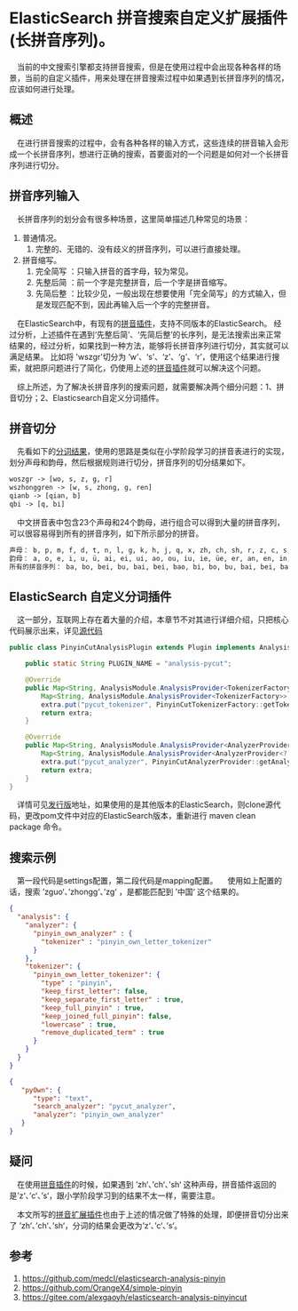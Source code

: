 # ElasticSearch 拼音搜索自定义扩展插件(长拼音序列)。

&ensp;&ensp;当前的中文搜索引擎都支持拼音搜索，但是在使用过程中会出现各种各样的场景，当前的自定义插件，用来处理在拼音搜索过程中如果遇到长拼音序列的情况，应该如何进行处理。

## 概述
&ensp;&ensp;在进行拼音搜索的过程中，会有各种各样的输入方式，这些连续的拼音输入会形成一个长拼音序列，想进行正确的搜索，首要面对的一个问题是如何对一个长拼音序列进行切分。

## 拼音序列输入
&ensp;&ensp;长拼音序列的划分会有很多种场景，这里简单描述几种常见的场景：

1. 普通情况。
    1. 完整的、无错的、没有歧义的拼音序列，可以进行直接处理。
2. 拼音缩写。
    1. 完全简写 ：只输入拼音的首字母，较为常见。
    2. 先整后简 ：前一个字是完整拼音，后一个字是拼音缩写。
    3. 先简后整 ：比较少见，一般出现在想要使用「完全简写」的方式输入，但是发现匹配不到，因此再输入后一个字的完整拼音。

&ensp;&ensp;在ElasticSearch中，有现有的[拼音插件](https://github.com/medcl/elasticsearch-analysis-pinyin)，支持不同版本的ElasticSearch。
经过分析，上述插件在遇到‘先整后简’、‘先简后整’的长序列，是无法搜索出来正常结果的，经过分析，如果找到一种方法，能够将长拼音序列进行切分，其实就可以满足结果。
比如将 'wszgr'切分为 ‘w’、‘s’、‘z’、‘g’、‘r’，使用这个结果进行搜索，就把原问题进行了简化，仍使用上述的[拼音插件](https://github.com/medcl/elasticsearch-analysis-pinyin)就可以解决这个问题。

&ensp;&ensp;综上所述，为了解决长拼音序列的搜索问题，就需要解决两个细分问题：1、拼音切分；2、Elasticsearch自定义分词插件。

## 拼音切分

&ensp;&ensp;先看如下的[分词结果](https://gitee.com/alexgaoyh/elasticsearch-analysis-pinyincut/blob/master/src/main/java/com/pap/pinyincut/core/algorithm/core/PinyinSplitter.java)，使用的思路是类似在小学阶段学习的拼音表进行的实现，划分声母和韵母，然后根据规则进行切分，拼音序列的切分结果如下。

```html
woszgr -> [wo, s, z, g, r]
wszhonggren -> [w, s, zhong, g, ren]
qianb -> [qian, b]
qbi -> [q, bi]
```

&ensp;&ensp;中文拼音表中包含23个声母和24个韵母，进行组合可以得到大量的拼音序列，可以很容易得到所有的拼音序列，如下所示部分的拼音。

```html
声母： b, p, m, f, d, t, n, l, g, k, h, j, q, x, zh, ch, sh, r, z, c, s, y, w
韵母： a, o, e, i, u, ü, ai, ei, ui, ao, ou, iu, ie, üe, er, an, en, in, un, ün, ang, eng, ing, ong
所有的拼音序列： ba, bo, bei, bu, bai, bei, bao, bi, bo, bu, bai, bei, bao, ban, ben, bin, bun, bang, beng, bing ……………………
```

## ElasticSearch 自定义分词插件

&ensp;&ensp;这一部分，互联网上存在着大量的介绍，本章节不对其进行详细介绍，只把核心代码展示出来，详见[源代码](https://gitee.com/alexgaoyh/elasticsearch-analysis-pinyincut)

```java
public class PinyinCutAnalysisPlugin extends Plugin implements AnalysisPlugin {

    public static String PLUGIN_NAME = "analysis-pycut";

    @Override
    public Map<String, AnalysisModule.AnalysisProvider<TokenizerFactory>> getTokenizers() {
        Map<String, AnalysisModule.AnalysisProvider<TokenizerFactory>> extra = new HashMap<>();
        extra.put("pycut_tokenizer", PinyinCutTokenizerFactory::getTokenizerFactory);
        return extra;
    }

    @Override
    public Map<String, AnalysisModule.AnalysisProvider<AnalyzerProvider<? extends Analyzer>>> getAnalyzers() {
        Map<String, AnalysisModule.AnalysisProvider<AnalyzerProvider<? extends Analyzer>>> extra = new HashMap<>();
        extra.put("pycut_analyzer", PinyinCutAnalyzerProvider::getAnalyzerProvider);
        return extra;
    }
}
```

&ensp;&ensp;详情可见[发行版](https://gitee.com/alexgaoyh/elasticsearch-analysis-pinyincut/releases)地址，如果使用的是其他版本的ElasticSearch，则clone源代码，更改pom文件中对应的ElasticSearch版本，重新进行 maven clean package 命令。

## 搜索示例
&ensp;&ensp;第一段代码是settings配置，第二段代码是mapping配置。
&ensp;&ensp;使用如上配置的话，搜索 ’zguo‘、’zhongg‘、’zg‘ ，是都能匹配到 ’中国‘ 这个结果的。
```json
{
  "analysis": {
    "analyzer": {
      "pinyin_own_analyzer" : {
        "tokenizer" : "pinyin_own_letter_tokenizer"
      }
    },
    "tokenizer": {
      "pinyin_own_letter_tokenizer": {
        "type" : "pinyin",
		"keep_first_letter": false,
        "keep_separate_first_letter" : true,
        "keep_full_pinyin" : true,
		"keep_joined_full_pinyin": false,
        "lowercase" : true,
        "remove_duplicated_term" : true
      }
    }
  }
}
```
```json
{
   "pyOwn": {
      "type": "text",
      "search_analyzer": "pycut_analyzer",
      "analyzer": "pinyin_own_analyzer"
   }
}
```

## 疑问

&ensp;&ensp;在使用[拼音插件](https://github.com/medcl/elasticsearch-analysis-pinyin)的时候，如果遇到 ’zh‘、’ch‘、’sh‘ 这种声母，拼音插件返回的是’z‘、’c‘、’s‘，跟小学阶段学习到的结果不太一样，需要注意。

&ensp;&ensp;本文所写的[拼音扩展插件](https://gitee.com/alexgaoyh/elasticsearch-analysis-pinyincut)也由于上述的情况做了特殊的处理，即便拼音切分出来了 ’zh‘、’ch‘、’sh‘，分词的结果会更改为’z‘、’c‘、’s‘。

## 参考

1. https://github.com/medcl/elasticsearch-analysis-pinyin
2. https://github.com/OrangeX4/simple-pinyin
3. https://gitee.com/alexgaoyh/elasticsearch-analysis-pinyincut
